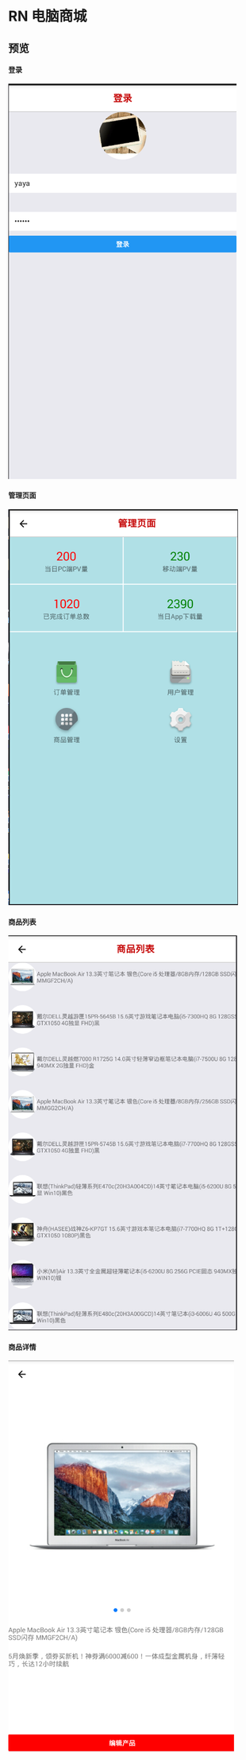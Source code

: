 # RN 电脑商城 
## 预览
#### 登录
![登录](./imgs/login.png)
#### 管理页面
![管理页面](./imgs/manage.png)
#### 商品列表
![商品列表](./imgs/product-list.png)
#### 商品详情
![商品详情](./imgs/detail.png)